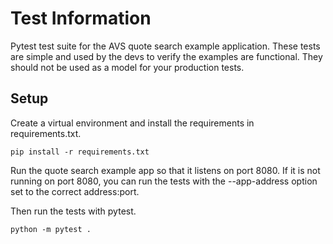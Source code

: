 # Test Information

Pytest test suite for the AVS quote search example application.
These tests are simple and used by the devs to verify the examples are functional.
They should not be used as a model for your production tests.

## Setup

Create a virtual environment and install the requirements in requirements.txt.
```shell
pip install -r requirements.txt
```

Run the quote search example app so that it listens on port 8080.
If it is not running on port 8080, you can run the tests with the --app-address option set to the correct address:port.

Then run the tests with pytest.
```shell
python -m pytest .
```